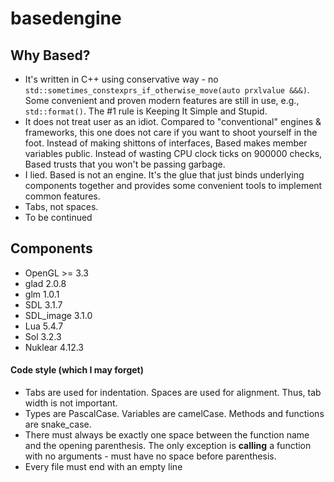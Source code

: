 # basedengine

## Why Based?

* It's written in C++ using conservative way - no `std::sometimes_constexprs_if_otherwise_move(auto prxlvalue &&&)`. Some convenient and proven modern features are still in use, e.g., `std::format()`. The #1 rule is Keeping It Simple and Stupid.
* It does not treat user as an idiot. Compared to "conventional" engines & frameworks, this one does not care if you want to shoot yourself in the foot. Instead of making shittons of interfaces, Based makes member variables public. Instead of wasting CPU clock ticks on 900000 checks, Based trusts that you won't be passing garbage.
* I lied. Based is not an engine. It's the glue that just binds underlying components together and provides some convenient tools to implement common features.
* Tabs, not spaces.
* To be continued

## Components
* OpenGL >= 3.3
* glad 2.0.8
* glm 1.0.1
* SDL 3.1.7
* SDL_image 3.1.0
* Lua 5.4.7
* Sol 3.2.3
* Nuklear 4.12.3

#### Code style (which I may forget)
* Tabs are used for indentation. Spaces are used for alignment. Thus, tab width is not important.
* Types are PascalCase. Variables are camelCase. Methods and functions are snake_case.
* There must always be exactly one space between the function name and the opening parenthesis. The only exception is **calling** a function with no arguments - must have no space before parenthesis.
* Every file must end with an empty line
